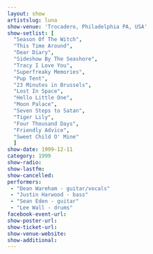 ```yaml
---
layout: show
artistslug: luna
show-venue: 'Trocadero, Philadelphia PA, USA'
show-setlist: [
  "Season Of The Witch",
  "This Time Around",
  "Dear Diary",
  "Sideshow By The Seashore",
  "Tracy I Love You",
  "Superfreaky Memories",
  "Pup Tent",
  "23 Minutes in Brussels",
  "Lost In Space",
  "Hello Little One",
  "Moon Palace",
  "Seven Steps to Satan",
  "Tiger Lily",
  "Four Thousand Days",
  "Friendly Advice",
  "Sweet Child O' Mine"
  ]
show-date: 1999-12-11
category: 1999
show-radio: 
show-lastfm: 
show-cancelled: 
performers: 
 - "Dean Wareham - guitar/vocals"
 - "Justin Harwood - bass"
 - "Sean Eden - guitar"
 - "Lee Wall - drums"
facebook-event-url: 
show-poster-url: 
show-ticket-url: 
show-venue-website: 
show-additional: 
---
```


